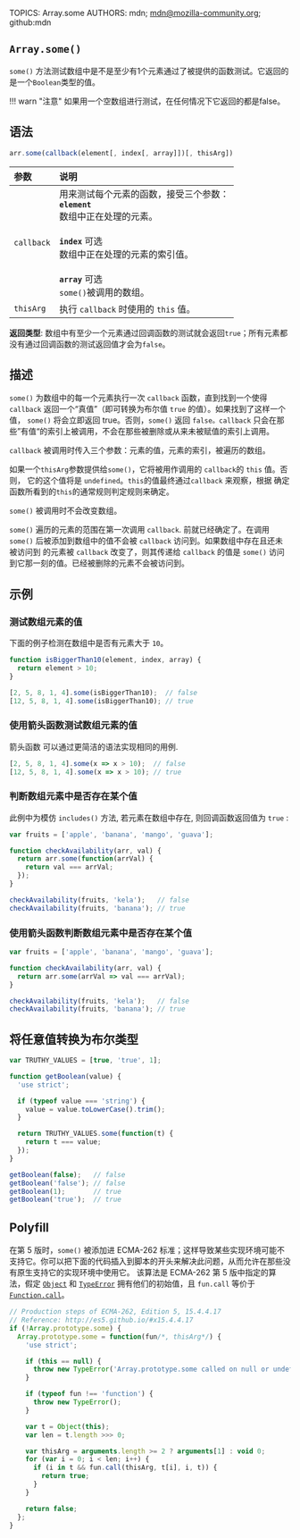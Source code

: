 TOPICS: Array.some
AUTHORS: mdn; mdn@mozilla-community.org; github:mdn

## `Array.some()`

`some()` 方法测试数组中是不是至少有1个元素通过了被提供的函数测试。它返回的是一个`Boolean`类型的值。

!!! warn "注意"
    如果用一个空数组进行测试，在任何情况下它返回的都是false。

## 语法

```javascript
arr.some(callback(element[, index[, array]])[, thisArg])
```

| 参数 | 说明 |
| :-- | :-- |
| `callback` | 用来测试每个元素的函数，接受三个参数：<br>**`element`**<br>数组中正在处理的元素。<br><br>**`index`** 可选<br>数组中正在处理的元素的索引值。<br><br>**`array`** 可选<br>`some()`被调用的数组。|
| `thisArg` | 执行 `callback` 时使用的 `this` 值。 |

**返回类型**: 数组中有至少一个元素通过回调函数的测试就会返回`true`；所有元素都没有通过回调函数的测试返回值才会为`false`。

## 描述

`some()` 为数组中的每一个元素执行一次 `callback` 函数，直到找到一个使得 `callback` 返回一个“真值”（即可转换为布尔值 `true` 的值）。如果找到了这样一个值，
`some()` 将会立即返回 true。否则，`some()` 返回 `false。callback` 只会在那些”有值“的索引上被调用，不会在那些被删除或从来未被赋值的索引上调用。

`callback` 被调用时传入三个参数：元素的值，元素的索引，被遍历的数组。

如果一个`thisArg`参数提供给`some()`，它将被用作调用的 `callback`的 `this` 值。否则， 它的这个值将是 `undefined`。`this`的值最终通过`callback`
来观察，根据 确定函数所看到的`this`的通常规则判定规则来确定。

`some()` 被调用时不会改变数组。

`some()` 遍历的元素的范围在第一次调用 `callback`. 前就已经确定了。在调用 `some()` 后被添加到数组中的值不会被 `callback` 访问到。如果数组中存在且还未被访问到
的元素被 `callback` 改变了，则其传递给 `callback` 的值是 `some()` 访问到它那一刻的值。已经被删除的元素不会被访问到。

## 示例

### 测试数组元素的值

下面的例子检测在数组中是否有元素大于 `10`。

```javascript
function isBiggerThan10(element, index, array) {
  return element > 10;
}

[2, 5, 8, 1, 4].some(isBiggerThan10);  // false
[12, 5, 8, 1, 4].some(isBiggerThan10); // true
```

### 使用箭头函数测试数组元素的值

箭头函数 可以通过更简洁的语法实现相同的用例.

```javascript
[2, 5, 8, 1, 4].some(x => x > 10);  // false
[12, 5, 8, 1, 4].some(x => x > 10); // true
```

### 判断数组元素中是否存在某个值

此例中为模仿 `includes()`  方法, 若元素在数组中存在, 则回调函数返回值为 `true` :

```javascript
var fruits = ['apple', 'banana', 'mango', 'guava'];

function checkAvailability(arr, val) {
  return arr.some(function(arrVal) {
    return val === arrVal;
  });
}

checkAvailability(fruits, 'kela');   // false
checkAvailability(fruits, 'banana'); // true
```

### 使用箭头函数判断数组元素中是否存在某个值

```javascript
var fruits = ['apple', 'banana', 'mango', 'guava'];

function checkAvailability(arr, val) {
  return arr.some(arrVal => val === arrVal);
}

checkAvailability(fruits, 'kela');   // false
checkAvailability(fruits, 'banana'); // true
```

## 将任意值转换为布尔类型

```javascript
var TRUTHY_VALUES = [true, 'true', 1];

function getBoolean(value) {
  'use strict';

  if (typeof value === 'string') {
    value = value.toLowerCase().trim();
  }

  return TRUTHY_VALUES.some(function(t) {
    return t === value;
  });
}

getBoolean(false);   // false
getBoolean('false'); // false
getBoolean(1);       // true
getBoolean('true');  // true
```

## Polyfill

在第 5 版时，`some()` 被添加进 ECMA-262 标准；这样导致某些实现环境可能不支持它。你可以把下面的代码插入到脚本的开头来解决此问题，从而允许在那些没有原生支持它的实现环境中使用它。
该算法是 ECMA-262 第 5 版中指定的算法，假定 [`Object`](/zh-hans/webfrontend/Object) 和
[`TypeError`](/zh-hans/webfrontend/TypeError) 拥有他们的初始值，且 `fun.call` 等价于 [`Function.call`](/zh-hans/webfrontend/Function.call)。

```javascript
// Production steps of ECMA-262, Edition 5, 15.4.4.17
// Reference: http://es5.github.io/#x15.4.4.17
if (!Array.prototype.some) {
  Array.prototype.some = function(fun/*, thisArg*/) {
    'use strict';

    if (this == null) {
      throw new TypeError('Array.prototype.some called on null or undefined');
    }

    if (typeof fun !== 'function') {
      throw new TypeError();
    }

    var t = Object(this);
    var len = t.length >>> 0;

    var thisArg = arguments.length >= 2 ? arguments[1] : void 0;
    for (var i = 0; i < len; i++) {
      if (i in t && fun.call(thisArg, t[i], i, t)) {
        return true;
      }
    }

    return false;
  };
}
```
